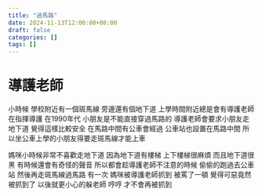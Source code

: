 ```yaml
---
title: "過馬路"
date: 2024-11-13T12:00:00+08:00
draft: false
categories: []
tags: []
---
```


# 導護老師

小時候 學校附近有一個斑馬線 旁邊還有個地下道 上學時間附近總是會有導護老師在指揮導護
在1990年代 小朋友是不能直接穿過馬路的 導護老師會要求小朋友走地下道 覺得這樣比較安全
在馬路中間有公車會經過 公車站也設置在馬路中間 所以坐公車上學的小朋友得要走斑馬線才能上車

媽咪小時候非常不喜歡走地下道 因為地下道有樓梯 上下樓梯很麻煩 而且地下道很黑 有時候還會有奇怪的聲音
所以都會趁導護老師不注意的時候 偷偷的跑過去公車站 然後再走斑馬線過馬路
有一次 媽咪被導護老師抓到 被罵了一頓 覺得可惡竟然被抓到了 
以後就更小心的躲老師 哼哼 才不會再被抓到
